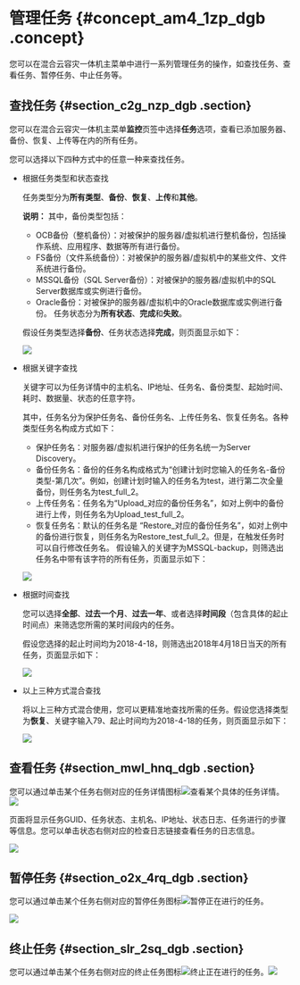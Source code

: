 # 管理任务 {#concept_am4_1zp_dgb .concept}

您可以在混合云容灾一体机主菜单中进行一系列管理任务的操作，如查找任务、查看任务、暂停任务、中止任务等。

## 查找任务 {#section_c2g_nzp_dgb .section}

您可以在混合云容灾一体机主菜单**监控**页签中选择**任务**选项，查看已添加服务器、备份、恢复、上传等在内的所有任务。

您可以选择以下四种方式中的任意一种来查找任务。

-   根据任务类型和状态查找

    任务类型分为**所有类型**、**备份**、**恢复**、**上传**和**其他**。

    **说明：** 其中，备份类型包括：

    -   OCB备份（整机备份）：对被保护的服务器/虚拟机进行整机备份，包括操作系统、应用程序、数据等所有进行备份。
    -   FS备份（文件系统备份）：对被保护的服务器/虚拟机中的某些文件、文件系统进行备份。
    -   MSSQL备份（SQL Server备份）：对被保护的服务器/虚拟机中的SQL Server数据库或实例进行备份。
    -   Oracle备份：对被保护的服务器/虚拟机中的Oracle数据库或实例进行备份。
    任务状态分为**所有状态**、**完成**和**失败**。

    假设任务类型选择**备份**、任务状态选择**完成**，则页面显示如下：

    ![](http://static-aliyun-doc.oss-cn-hangzhou.aliyuncs.com/assets/img/64166/154510430834387_zh-CN.png)

-   根据关键字查找

    关键字可以为任务详情中的主机名、IP地址、任务名、备份类型、起始时间、耗时、数据量、状态的任意字符。

    其中，任务名分为保护任务名、备份任务名、上传任务名、恢复任务名。各种类型任务名构成方式如下：

    -   保护任务名：对服务器/虚拟机进行保护的任务名统一为Server Discovery。
    -   备份任务名：备份的任务名构成格式为“创建计划时您输入的任务名-备份类型-第几次”。例如，创建计划时输入的任务名为test，进行第二次全量备份，则任务名为test\_full\_2。
    -   上传任务名：任务名为“Upload\_对应的备份任务名”，如对上例中的备份进行上传，则任务名为Upload\_test\_full\_2。
    -   恢复任务名：默认的任务名是 “Restore\_对应的备份任务名”，如对上例中的备份进行恢复，则任务名为Restore\_test\_full\_2。但是，在触发任务时可以自行修改任务名。
    假设输入的关键字为MSSQL-backup，则筛选出任务名中带有该字符的所有任务，页面显示如下：

    ![](http://static-aliyun-doc.oss-cn-hangzhou.aliyuncs.com/assets/img/64166/154510430934396_zh-CN.png)

-   根据时间查找

    您可以选择**全部**、**过去一个月**、**过去一年**、或者选择**时间段**（包含具体的起止时间点）来筛选您所需的某时间段内的任务。

    假设您选择的起止时间均为2018-4-18，则筛选出2018年4月18日当天的所有任务，页面显示如下：

    ![](http://static-aliyun-doc.oss-cn-hangzhou.aliyuncs.com/assets/img/64166/154510430934397_zh-CN.png)

-   以上三种方式混合查找

    将以上三种方式混合使用，您可以更精准地查找所需的任务。假设您选择类型为**恢复**、关键字输入79、起止时间均为2018-4-18的任务，则页面显示如下：

    ![](http://static-aliyun-doc.oss-cn-hangzhou.aliyuncs.com/assets/img/64166/154510430934400_zh-CN.png)


## 查看任务 {#section_mwl_hnq_dgb .section}

您可以通过单击某个任务右侧对应的任务详情图标![](http://static-aliyun-doc.oss-cn-hangzhou.aliyuncs.com/assets/img/64166/154510430934404_zh-CN.jpg)查看某个具体的任务详情。![](http://static-aliyun-doc.oss-cn-hangzhou.aliyuncs.com/assets/img/64166/154510431034407_zh-CN.png)

页面将显示任务GUID、任务状态、主机名、IP地址、状态日志、任务进行的步骤等信息。您可以单击状态右侧对应的检查日志链接查看任务的日志信息。

![](http://static-aliyun-doc.oss-cn-hangzhou.aliyuncs.com/assets/img/64166/154510431034411_zh-CN.png)

## 暂停任务 {#section_o2x_4rq_dgb .section}

您可以通过单击某个任务右侧对应的暂停任务图标![](http://static-aliyun-doc.oss-cn-hangzhou.aliyuncs.com/assets/img/64166/154510431034412_zh-CN.jpg)暂停正在进行的任务。

![](http://static-aliyun-doc.oss-cn-hangzhou.aliyuncs.com/assets/img/64166/154510431034413_zh-CN.jpg)

## 终止任务 {#section_slr_2sq_dgb .section}

您可以通过单击某个任务右侧对应的终止任务图标![](http://static-aliyun-doc.oss-cn-hangzhou.aliyuncs.com/assets/img/64166/154510431034420_zh-CN.jpg)终止正在进行的任务。![](http://static-aliyun-doc.oss-cn-hangzhou.aliyuncs.com/assets/img/64166/154510431034421_zh-CN.jpg)

